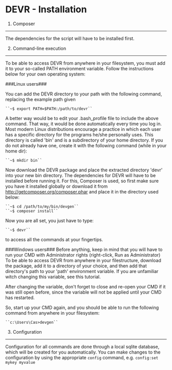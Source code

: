 DEVR - Installation
========================================================================================================================

1. Composer
------------------------------------------------------------------------------------------------------------------------
The dependencies for the script will have to be installed first.

2. Command-line execution
------------------------------------------------------------------------------------------------------------------------
To be able to access DEVR from anywhere in your filesystem, you must add it to your so-called PATH environment variable.
Follow the instructions below for your own operating system:

###Linux users###

You can add the DEVR directory to your path with the following command, replacing the example path given

    ``~$ export PATH=$PATH:/path/to/devr``

A better way would be to edit your .bash_profile file to include the above command. That way, it would be done
automatically every time you log in. Most modern Linux distributions encourage a practice in which each user has a
specific directory for the programs he/she personally uses. This directory is called 'bin' and is a subdirectory of
your home directory. If you do not already have one, create it with the following command (while in your home dir):

    ``~$ mkdir bin``

Now download the DEVR package and place the extracted directory 'devr' into your new bin directory.
The dependencies for DEVR will have to be installed before running it. For this, Composer is used, so first make sure
you have it installed globally or download it from http://getcomposer.org/composer.phar and place it in the directory
used below:

    ``~$ cd /path/to/my/bin/devgen``
    ``~$ composer install``


Now you are all set, you just have to type:

    ``~$ devr``

to access all the commands at your fingertips.


###Windows users###
Before anything, keep in mind that you will have to run your CMD with Administrator rights (right-click, Run as Administrator)
To be able to access DEVR from anywhere in your filestructure, download the package, add it to a directory of your choice,
and then add that directory's path to your 'path' environment variable. If you are unfamiliar witch changing this variable,
see this tutorial.

After changing the variable, don't forget to close and re-open your CMD if it was still open before, since the variable
will not be applied until your CMD has restarted.

So, start up your CMD again, and you should be able to run the following command from anywhere in your filesystem:

    ``c:\Users\Cas>devgen``


3. Configuration
------------------------------------------------------------------------------------------------------------------------
Configuration for all commands are done through a local sqlite database, which will be created for you automatically.
You can make changes to the configuration by using the appropriate ``config`` command, e.g. ``config:set mykey myvalue``

